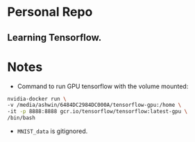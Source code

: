 # Personal Repo
## Learning Tensorflow.

# Notes

- Command to run GPU tensorflow with the volume mounted:
```bash
nvidia-docker run \
-v /media/ashwin/6484DC2984DC000A/tensorflow-gpu:/home \
-it -p 8888:8888 gcr.io/tensorflow/tensorflow:latest-gpu \
/bin/bash
```
- `MNIST_data` is gitignored.
